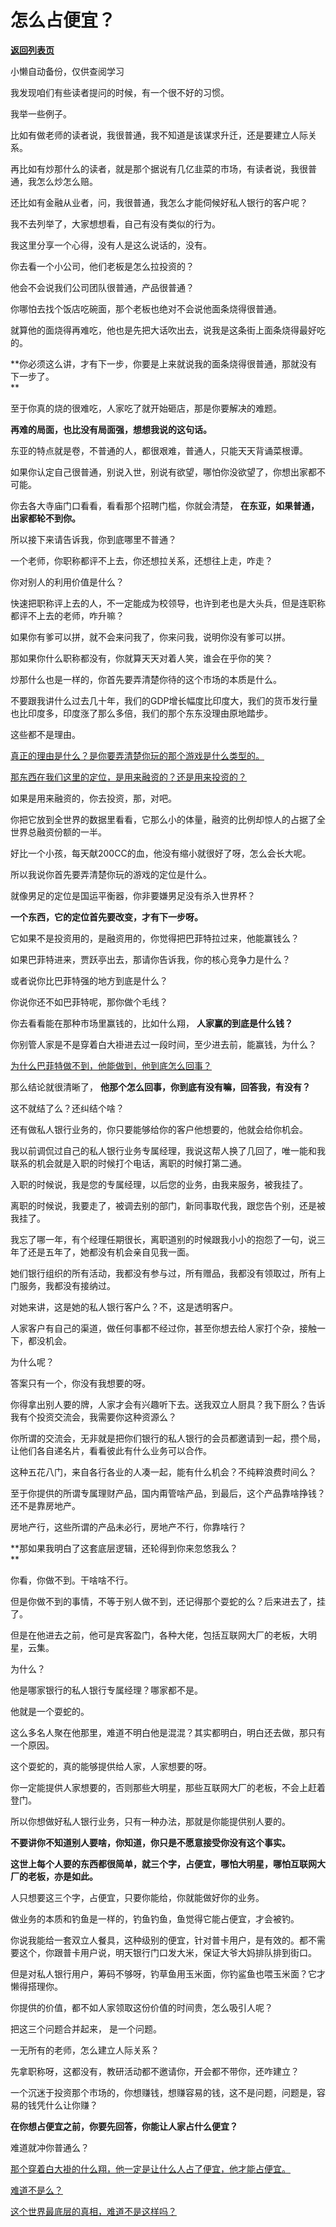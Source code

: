 # 怎么占便宜？

[**返回列表页**](/gzh/记忆承载3)

小懒自动备份，仅供查阅学习

我发现咱们有些读者提问的时候，有一个很不好的习惯。  

我举一些例子。  

比如有做老师的读者说，我很普通，我不知道是该谋求升迁，还是要建立人际关系。

再比如有炒那什么的读者，就是那个据说有几亿韭菜的市场，有读者说，我很普通，我怎么炒怎么赔。

还比如有金融从业者，问，我很普通，我怎么才能伺候好私人银行的客户呢？

我不去列举了，大家想想看，自己有没有类似的行为。  

我这里分享一个心得，没有人是这么说话的，没有。  

你去看一个小公司，他们老板是怎么拉投资的？  

他会不会说我们公司团队很普通，产品很普通？

你哪怕去找个饭店吃碗面，那个老板也绝对不会说他面条烧得很普通。  

就算他的面烧得再难吃，他也是先把大话吹出去，说我是这条街上面条烧得最好吃的。  

 **你必须这么讲，才有下一步，你要是上来就说我的面条烧得很普通，那就没有下一步了。  
**

至于你真的烧的很难吃，人家吃了就开始砸店，那是你要解决的难题。  

 **再难的局面，也比没有局面强，想想我说的这句话。**  

东亚的特点就是卷，不普通的人，都很艰难，普通人，只能天天背诵菜根谭。  

如果你认定自己很普通，别说入世，别说有欲望，哪怕你没欲望了，你想出家都不可能。  

你去各大寺庙门口看看，看看那个招聘门槛，你就会清楚， **在东亚，如果普通，出家都轮不到你。**

所以接下来请告诉我，你到底哪里不普通？  

一个老师，你职称都评不上去，你还想拉关系，还想往上走，咋走？  

你对别人的利用价值是什么？

快速把职称评上去的人，不一定能成为校领导，也许到老也是大头兵，但是连职称都评不上去的老师，咋升嘛？  

如果你有爹可以拼，就不会来问我了，你来问我，说明你没有爹可以拼。  

那如果你什么职称都没有，你就算天天对着人笑，谁会在乎你的笑？  

炒那什么也是一样的，你首先要弄清楚你待的这个市场的本质是什么。

不要跟我讲什么过去几十年，我们的GDP增长幅度比印度大，我们的货币发行量也比印度多，印度涨了那么多倍，我们的那个东东没理由原地踏步。  

这些都不是理由。

[真正的理由是什么？是你要弄清楚你玩的那个游戏是什么类型的。  
](http://mp.weixin.qq.com/s?__biz=MzU3NDc5Nzc0NQ==&mid=2247526471&idx=1&sn=b43371f6b2346d73c6fc549b437d8499&chksm=fd2eca99ca59438f276a24650db3c82b6630587bbd417377a0f9c725324b51d8da16d4047add&scene=21#wechat_redirect)

[那东西在我们这里的定位，是用来融资的？还是用来投资的？](http://mp.weixin.qq.com/s?__biz=MzU3NDc5Nzc0NQ==&mid=2247526471&idx=1&sn=b43371f6b2346d73c6fc549b437d8499&chksm=fd2eca99ca59438f276a24650db3c82b6630587bbd417377a0f9c725324b51d8da16d4047add&scene=21#wechat_redirect)  

如果是用来融资的，你去投资，那，对吧。  

你把它放到全世界的数据里看看，它那么小的体量，融资的比例却惊人的占据了全世界总融资份额的一半。  

好比一个小孩，每天献200CC的血，他没有缩小就很好了呀，怎么会长大呢。  

所以我说你首先要弄清楚你玩的游戏的定位是什么。  

就像男足的定位是国运平衡器，你非要嫌男足没有杀入世界杯？

 **一个东西，它的定位首先要改变，才有下一步呀。**

它如果不是投资用的，是融资用的，你觉得把巴菲特拉过来，他能赢钱么？

如果巴菲特进来，贾跃亭出去，那请你告诉我，你的核心竞争力是什么？

或者说你比巴菲特强的地方到底是什么？

你说你还不如巴菲特呢，那你做个毛线？  

你去看看能在那种市场里赢钱的，比如什么翔， **人家赢的到底是什么钱？**

你别管人家是不是穿着白大褂进去过一段时间，至少进去前，能赢钱，为什么？

[为什么巴菲特做不到，他能做到，他到底怎么回事？](http://mp.weixin.qq.com/s?__biz=MzU3NDc5Nzc0NQ==&mid=2247526471&idx=1&sn=b43371f6b2346d73c6fc549b437d8499&chksm=fd2eca99ca59438f276a24650db3c82b6630587bbd417377a0f9c725324b51d8da16d4047add&scene=21#wechat_redirect)

那么结论就很清晰了， **他那个怎么回事，你到底有没有嘛，回答我，有没有？**  

这不就结了么？还纠结个啥？

还有做私人银行业务的，你只要能够给你的客户他想要的，他就会给你机会。  

我以前调侃过自己的私人银行业务专属经理，我说这帮人换了几回了，唯一能和我联系的机会就是入职的时候打个电话，离职的时候打第二通。  

入职的时候说，我是您的专属经理，以后您的业务，由我来服务，被我挂了。

离职的时候说，我要走了，被调去别的部门，新同事取代我，跟您告个别，还是被我挂了。

我忘了哪一年，有个经理任期很长，离职道别的时候跟我小小的抱怨了一句，说三年了还是五年了，她都没有机会亲自见我一面。  

她们银行组织的所有活动，我都没有参与过，所有赠品，我都没有领取过，所有上门服务，我都没有接纳过。  

对她来讲，这是她的私人银行客户么？不，这是透明客户。  

人家客户有自己的渠道，做任何事都不经过你，甚至你想去给人家打个杂，接触一下，都没机会。  

为什么呢？

答案只有一个，你没有我想要的呀。  

你得拿出别人要的牌，人家才会有兴趣听下去。送我双立人厨具？我下厨么？告诉我有个投资交流会，我需要你这种资源么？

你所谓的交流会，无非就是把你们银行的私人银行的会员都邀请到一起，攒个局，让他们各自递名片，看看彼此有什么业务可以合作。

这种五花八门，来自各行各业的人凑一起，能有什么机会？不纯粹浪费时间么？

至于你提供的所谓专属理财产品，国内甭管啥产品，到最后，这个产品靠啥挣钱？还不是靠房地产。

房地产行，这些所谓的产品未必行，房地产不行，你靠啥行？

 **那如果我明白了这套底层逻辑，还轮得到你来忽悠我么？  
**

你看，你做不到。干啥啥不行。  

但是你做不到的事情，不等于别人做不到，还记得那个耍蛇的么？后来进去了，挂了。  

但是在他进去之前，他可是宾客盈门，各种大佬，包括互联网大厂的老板，大明星，云集。

为什么？

他是哪家银行的私人银行专属经理？哪家都不是。  

他就是一个耍蛇的。

这么多名人聚在他那里，难道不明白他是混混？其实都明白，明白还去做，那只有一个原因。  

这个耍蛇的，真的能够提供给人家，人家想要的呀。

你一定能提供人家想要的，否则那些大明星，那些互联网大厂的老板，不会上赶着登门。  

所以你想做好私人银行业务，只有一种办法，那就是你能提供别人要的。  

 **不要讲你不知道别人要啥，你知道，你只是不愿意接受你没有这个事实。**  

 **这世上每个人要的东西都很简单，就三个字，占便宜，哪怕大明星，哪怕互联网大厂的老板，亦是如此。**  

人只想要这三个字，占便宜，只要你能给，你就能做好你的业务。  

做业务的本质和钓鱼是一样的，钓鱼钓鱼，鱼觉得它能占便宜，才会被钓。

你说我能给一套双立人餐具，这种级别的便宜，针对普卡用户，是有效的。都不需要这个，你跟普卡用户说，明天银行门口发大米，保证大爷大妈排队排到街口。

但是对私人银行用户，筹码不够呀，钓草鱼用玉米面，你钓鲨鱼也喂玉米面？它才懒得搭理你。

你提供的价值，都不如人家领取这份价值的时间贵，怎么吸引人呢？  

把这三个问题合并起来， 是一个问题。  

一无所有的老师，怎么建立人际关系？

先拿职称呀，这都没有，教研活动都不邀请你，开会都不带你，还咋建立？

一个沉迷于投资那个市场的，你想赚钱，想赚容易的钱，这不是问题，问题是，容易的钱凭什么让你赚？

 **在你想占便宜之前，你要先回答，你能让人家占什么便宜？**  

难道就冲你普通么？  

[那个穿着白大褂的什么翔，他一定是让什么人占了便宜，他才能占便宜。](http://mp.weixin.qq.com/s?__biz=MzU3NDc5Nzc0NQ==&mid=2247526471&idx=1&sn=b43371f6b2346d73c6fc549b437d8499&chksm=fd2eca99ca59438f276a24650db3c82b6630587bbd417377a0f9c725324b51d8da16d4047add&scene=21#wechat_redirect)

[难道不是么？  
](http://mp.weixin.qq.com/s?__biz=MzU3NDc5Nzc0NQ==&mid=2247526471&idx=1&sn=b43371f6b2346d73c6fc549b437d8499&chksm=fd2eca99ca59438f276a24650db3c82b6630587bbd417377a0f9c725324b51d8da16d4047add&scene=21#wechat_redirect)

[这个世界最底层的真相，难道不是这样吗？](http://mp.weixin.qq.com/s?__biz=MzU3NDc5Nzc0NQ==&mid=2247526471&idx=1&sn=b43371f6b2346d73c6fc549b437d8499&chksm=fd2eca99ca59438f276a24650db3c82b6630587bbd417377a0f9c725324b51d8da16d4047add&scene=21#wechat_redirect)

